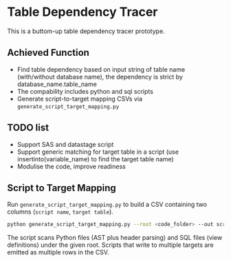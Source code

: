 # Table Dependency Tracer

This is a buttom-up table dependency tracer prototype.

## Achieved Function

- Find table dependency based on input string of table name (with/without database name), the dependency is strict by database_name.table_name
- The compability includes python and sql scripts
- Generate script-to-target mapping CSVs via `generate_script_target_mapping.py`

## TODO list

- Support SAS and datastage script
- Support generic matching for target table in a script (use insertinto(variable_name) to find the target table name)
- Modulise the code, improve readiness

## Script to Target Mapping

Run `generate_script_target_mapping.py` to build a CSV containing two columns (`script name`, `target table`).

```bash
python generate_script_target_mapping.py --root <code_folder> --out script_target_mapping.csv
```

The script scans Python files (AST plus header parsing) and SQL files (view definitions) under the given root. Scripts that write to multiple targets are emitted as multiple rows in the CSV.
